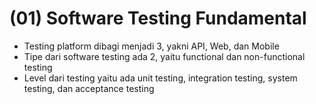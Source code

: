 # (01) Software Testing Fundamental

- Testing platform dibagi menjadi 3, yakni API, Web, dan Mobile
- Tipe dari software testing ada 2, yaitu functional dan non-functional testing
- Level dari testing yaitu ada unit testing, integration testing, system testing, dan acceptance testing